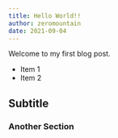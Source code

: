 ```yaml
---
title: Hello World!!
author: zeromountain
date: 2021-09-04
---
```


Welcome to my first blog post.

- Item 1
- Item 2

## Subtitle

### Another Section